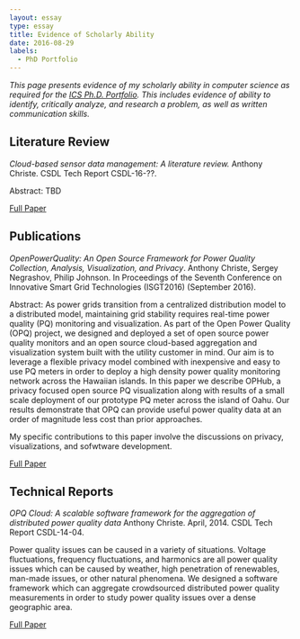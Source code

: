```yaml
---
layout: essay  
type: essay  
title: Evidence of Scholarly Ability  
date: 2016-08-29
labels:
  - PhD Portfolio
---
```


*This page presents evidence of my scholarly ability in computer science as required for the [ICS Ph.D. Portfolio](http://www.ics.hawaii.edu/academics/graduate-degree-programs/ph-d-in-ics/#phd-portfolio). This includes evidence of ability to identify, critically analyze, and research a problem, as well as written communication skills.*

## Literature Review

*Cloud-based sensor data management: A literature review.*
Anthony Christe. CSDL Tech Report CSDL-16-??.

Abstract: TBD

[Full Paper](https://github.com/anthonyjchriste/phd-lit-review/blob/master/litreview.pdf)

## Publications

*OpenPowerQuality: An Open Source Framework for Power Quality Collection, Analysis, Visualization, and Privacy*.
Anthony Christe, Sergey Negrashov, Philip Johnson. 
In Proceedings of the Seventh Conference on Innovative Smart Grid Technologies (ISGT2016) (September 2016).

Abstract: As power grids transition from a centralized distribution model to a distributed model, maintaining grid stability 
requires real-time power quality (PQ) monitoring and visualization. As part of the Open Power Quality (OPQ) project, we 
designed and deployed a set of open source power quality monitors and an open source cloud-based aggregation and 
visualization system built with the utility customer in mind. Our aim is to leverage a flexible privacy model combined 
with inexpensive and easy to use PQ meters in order to deploy a high density power quality monitoring network across the
Hawaiian islands. In this paper we describe OPHub, a privacy focused open source PQ visualization along with results of 
a small scale deployment of our prototype PQ meter across the island of Oahu. Our results demonstrate that OPQ can 
provide useful power quality data at an order of magnitude less cost than prior approaches.

My specific contributions to this paper involve the discussions on privacy, visualizations, and sofwtware development.

[Full Paper](http://csdl.ics.hawaii.edu/techreports/2016/16-02/16-02.pdf)

## Technical Reports

*OPQ Cloud: A scalable software framework for the aggregation of distributed power quality data*
Anthony Christe.
April, 2014. CSDL Tech Report CSDL-14-04.

Power quality issues can be caused in a variety of situations. Voltage fluctuations, frequency fluctuations, and 
harmonics are all power quality issues which can be caused by weather, high penetration of renewables, man-made issues, 
or other natural phenomena. We designed a software framework which can aggregate crowdsourced distributed power quality 
measurements in order to study power quality issues over a dense geographic area.

[Full Paper](https://github.com/csdl/techreports/raw/master/techreports/2014/14-04/14-04.pdf)
